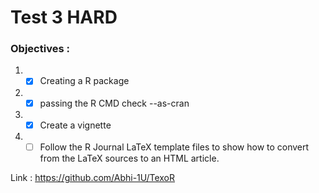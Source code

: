 # Test 3 HARD

### Objectives :
1. -[x] Creating a R package
2. -[x] passing the R CMD check --as-cran
3. -[x] Create a vignette
4. -[ ] Follow the R Journal LaTeX template files to show how to convert from the LaTeX sources to an HTML article.

Link : https://github.com/Abhi-1U/TexoR
